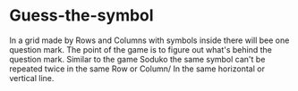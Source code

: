 # Guess-the-symbol
In a grid made by Rows and Columns with symbols inside there will bee one question mark. The point of the game is to figure out what's behind the question mark.
Similar to the game Soduko the same symbol can't be repeated twice in the same Row or Column/ In the same horizontal or vertical line.

